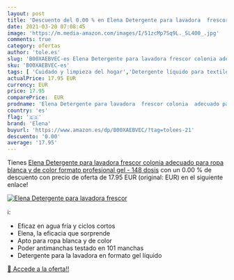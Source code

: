 ```yaml
---
layout: post
title: 'Descuento del 0.00 % en Elena Detergente para lavadora  frescor '
date: 2021-03-20 07:08:45
image: 'https://m.media-amazon.com/images/I/51zcMp7Sq9L._SL400_.jpg'
comments: true
category: ofertas
author: 'tole.es'
slug: 'B00XAEBVEC-es Elena Detergente para lavadora frescor colonia adecuado...'
sku: 'B00XAEBVEC-es'
tags: [ 'Cuidado y limpieza del hogar','Detergente líquido para textiles','Industria, empresas y ciencia','Productos para la lavandería','Salud y cuidado personal','detergente','elena', ]
actualPrice: 17.95 EUR
currency: EUR
price: 17.95
comparePrice:  EUR
prodname: 'Elena Detergente para lavadora  frescor colonia  adecuado para ropa blanca y de color  formato profesional gel - 148 dosis'
country: 'es'
flag: '🇪🇸'
brand: 'Elena'
buyurl: 'https://www.amazon.es/dp/B00XAEBVEC/?tag=tolees-21'
descuento: '0.00'
average: '17.95'
---
```


Tienes [Elena Detergente para lavadora  frescor colonia  adecuado para ropa blanca y de color  formato profesional gel - 148 dosis](https://www.amazon.es/dp/B00XAEBVEC/?tag=tolees-21) con un 0.00 % de descuento con precio de oferta de 17.95 EUR (original:  EUR) en el siguiente enlace!

[![Elena Detergente para lavadora  frescor ](https://m.media-amazon.com/images/I/51zcMp7Sq9L._SL400_.jpg)](https://www.amazon.es/dp/B00XAEBVEC/?tag=tolees-21)

ℹ️:

- Eficaz en agua fría y ciclos cortos
- Elena, la eficacia que sorprende
- Apto para ropa blanca y de color
- Poder antimanchas testado en 101 manchas
- Detergente para la lavadora en formato gel líquido

[🛒 Accede a la oferta!!](https://www.amazon.es/dp/B00XAEBVEC/?tag=tolees-21)
